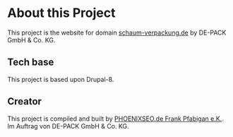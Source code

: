 # About this Project

This project is the website for domain [schaum-verpackung.de](https://schaum-verpackung.de) by DE-PACK GmbH & Co. KG.

## Tech base

This project is based upon Drupal-8.

## Creator

This project is compiled and built by [PHOENIXSEO.de Frank Pfabigan e.K.](https://phoenixseo.de). Im Auftrag von DE-PACK GmbH & Co. KG.
